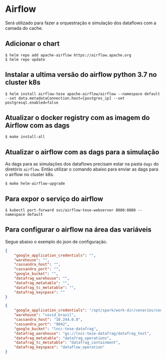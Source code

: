 # Airflow

Será utilizado para fazer a orquestração e simulação dos dataflows com a camada do cache.

## Adicionar o chart

    $ helm repo add apache-airflow https://airflow.apache.org
    $ helm repo update

## Instalar a ultima versão do airflow python 3.7 no cluster k8s

    $ helm install airflow-tese apache-airflow/airflow --namespace default --set data.metadataConnection.host=[postgres_ip] --set postgresql.enabled=false

## Atualizar o docker registry com as imagem do Airflow com as dags

    $ make install-all

## Atualizar o airflow com as dags para a simulação

As dags para as simulações dos dataflows precisam estar na pasta `dags` do diretório `airflow`. Então utilizar o comando abaixo para enviar as dags para o airflow no cluster k8s.

    $ make helm-airflow-upgrade

## Para expor o serviço do airflow

    $ kubectl port-forward svc/airflow-tese-webserver 8080:8080 --namespace default

## Para configurar o airflow na área das variáveis

Segue abaixo o exemplo do json de configuração.

```json
{
    "google_application_credentials": "",
    "warehouse": "",
    "cassandra_host": "",
    "cassandra_port": "",
    "google_bucket": "",
    "datafrag_warehouse": "",
    "datafrag_metatable": "",
    "datafrag_tc_metatable": "",
    "datafrag_keyspace": ""
}

{
    "google_application_credentials": "/opt/spark/work-dir/cenarios/cenario_od_covid/key.json",
    "warehouse": "covid_brazil",
    "cassandra_host": "10.244.0.8",
    "cassandra_port": "9042",
    "google_bucket": "lncc-tese-datafrag",
    "datafrag_warehouse": "gs://lncc-tese-datafrag/datafrag_test",
    "datafrag_metatable": "datafrag_operations",
    "datafrag_tc_metatable": "datafrag_containment",
    "datafrag_keyspace": "dataflow_operation"
}
```